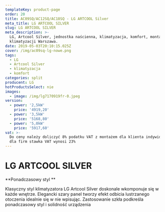 ```yaml
---
templateKey: product-page
order: 20
title: AC09SQ/AC12SQ/AC18SQ - LG ARTCOOL Silver
meta_title: LG ARTCOOL SILVER
slug: LG ARTCOOL SILVER
meta_description: >-
  LG, Artcool Silver, jednostka naścienna, klimatyzacja, komfort, montaż
  klimatyzacji Warszawa.
date: 2019-05-03T20:10:15.025Z
cover: /img/ac09sq-lg-nowe.png
tags:
  - LG
  - Artcool Silver
  - klimatyzacja
  - komfort
categories: split
producent: LG
hotProductsSelect: nie
images:
  - image: /img/lg7170919fr-0.jpeg
version:
  - power: '2,5kW'
    price: '4919,20'
  - power: '3,5kW'
    price: '5168,80'
  - power: '5,0kW'
    price: '5917,60'
vat: >-
  Do ceny należy doliczyć 8% podatku VAT z montażem dla klienta indywidualnego,
  dla firm stawka VAT wynosi 23%
---
```


# **LG ARTCOOL SILVER**

**Ponadczasowy styl
**

Klasyczny styl klimatyzatora LG Artcool Silver doskonale wkomponuje się w każde wnętrze. Elegancki szary panel tworzy efekt odbicia lustrzanego otoczenia idealnie się w nie wpisując. Zastosowanie szkła podkreśla ponadczasowy styl i solidność urządzenia
